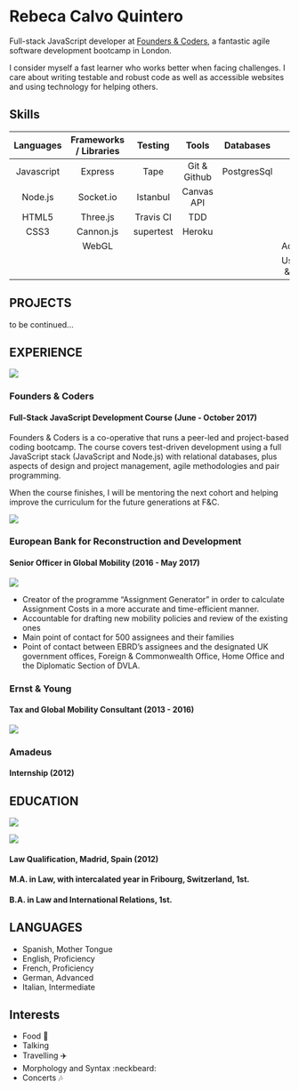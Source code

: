 # Rebeca Calvo Quintero

Full-stack JavaScript developer at [Founders & Coders](https://foundersandcoders.com/), a fantastic agile software development bootcamp in London.

I consider myself a fast learner who works better when facing challenges. I care about writing testable and robust code as well as accessible websites and using technology for helping others.

## Skills


|Languages   |Frameworks / Libraries  |Testing | Tools  | Databases      | Others
|:---------:|:---------:|:----------------------:|:---------:|:-------------:|:----------:|
|Javascript |Express  | Tape      | Git & Github            | PostgresSql | Unity
Node.js   | Socket.io                 | Istanbul      | Canvas API           |       |Figma |
|HTML5      | Three.js                 | Travis CI  | TDD       |                | Invision
|CSS3       |  Cannon.js       |  supertest           |  Heroku            |         | AGS               |
|     | WebGL    |         |            |          | Accessibility 
|     |     |          |                    |    | User Testing & Research 

## PROJECTS

to be continued...

## EXPERIENCE

![](https://i.imgur.com/X1moM6D.png)

### Founders & Coders

#### Full-Stack JavaScript Development Course (June - October 2017)

Founders & Coders is a co-operative that runs a peer-led and project-based coding bootcamp. The course covers test-driven development using a full JavaScript stack (JavaScript and Node.js) with relational databases, plus aspects of design and project management, agile methodologies and pair programming.

When the course finishes,  I will be mentoring the next cohort and helping improve the curriculum for the future generations at F&C. 

![](https://i.imgur.com/JwBRDSv.jpg)

### European Bank for Reconstruction and Development 

#### Senior Officer in Global Mobility (2016 - May 2017)

![](https://i.imgur.com/zNBg3rl.png)

* Creator of the programme “Assignment Generator” in order to calculate Assignment Costs in a more accurate and time-efficient manner.
* Accountable for drafting new mobility policies and review of the existing ones
* Main point of contact for 500 assignees and their families 
* Point of contact between EBRD’s assignees and the designated UK government offices, Foreign & Commonwealth Office, Home Office and the Diplomatic Section of DVLA.

### Ernst & Young

#### Tax and Global Mobility Consultant (2013 - 2016)

![](https://i.imgur.com/mzevi6f.png)

### Amadeus 

#### Internship (2012)

## EDUCATION

![](https://i.imgur.com/qEZl0tr.png)

![](https://i.imgur.com/oRu9fZI.png)

#### Law Qualification, Madrid, Spain (2012)

#### M.A. in Law, with intercalated year in Fribourg, Switzerland, 1st.
#### B.A. in Law and International Relations, 1st.

## LANGUAGES

* Spanish, Mother Tongue
* English, Proficiency
* French, Proficiency
* German, Advanced
* Italian, Intermediate

## Interests

* Food :pizza:
* Talking
* Travelling :airplane:
* Morphology and Syntax :neckbeard:
* Concerts :notes:
